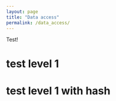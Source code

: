```yaml
---
layout: page
title: "Data access"
permalink: /data_access/
---
```


Test!


<h1>test level 1</h1>

# test level 1 with hash



<script src="scripts/data_access.js"></script>
